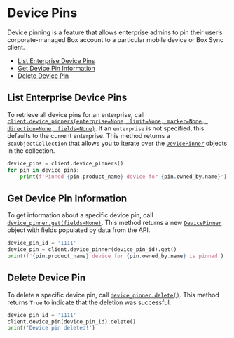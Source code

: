 Device Pins
===========

Device pinning is a feature that allows enterprise admins to pin their user’s
corporate-managed Box account to a particular mobile device or Box Sync client.

<!-- START doctoc generated TOC please keep comment here to allow auto update -->
<!-- DON'T EDIT THIS SECTION, INSTEAD RE-RUN doctoc TO UPDATE -->


- [List Enterprise Device Pins](#list-enterprise-device-pins)
- [Get Device Pin Information](#get-device-pin-information)
- [Delete Device Pin](#delete-device-pin)

<!-- END doctoc generated TOC please keep comment here to allow auto update -->

List Enterprise Device Pins
---------------------------

To retrieve all device pins for an enterprise, call
[`client.device_pinners(enterprise=None, limit=None, marker=None, direction=None, fields=None)`][device_pinners].
If an `enterprise` is not specified, this defaults to the current enterprise.  This method returns a
`BoxObjectCollection` that allows you to iterate over the [`DevicePinner`][device_pin_class] objects in the collection.

<!-- sample get_enterprises_id_device_pinners -->
```python
device_pins = client.device_pinners()
for pin in device_pins:
    print(f'Pinned {pin.product_name} device for {pin.owned_by.name}')
```

[device_pinners]: https://box-python-sdk.readthedocs.io/en/latest/boxsdk.client.html#boxsdk.client.client.Client.device_pinners
[device_pin_class]: https://box-python-sdk.readthedocs.io/en/latest/boxsdk.object.html#boxsdk.object.device_pinner.DevicePinner

Get Device Pin Information
--------------------------

To get information about a specific device pin, call [`device_pinner.get(fields=None)`][get].  This method returns a new
[`DevicePinner`][device_pin_class] object with fields populated by data from the API.

<!-- sample get_device_pinners_id -->
```python
device_pin_id = '1111'
device_pin = client.device_pinner(device_pin_id).get()
print(f'{pin.product_name} device for {pin.owned_by.name} is pinned')
```

[get]: https://box-python-sdk.readthedocs.io/en/latest/boxsdk.object.html#boxsdk.object.base_object.BaseObject.get

Delete Device Pin
-----------------

To delete a specific device pin, call [`device_pinner.delete()`][delete].  This method returns `True` to indicate that
the deletion was successful.

<!-- sample delete_device_pinners_id -->
```python
device_pin_id = '1111'
client.device_pin(device_pin_id).delete()
print('Device pin deleted!')
```

[delete]: https://box-python-sdk.readthedocs.io/en/latest/boxsdk.object.html#boxsdk.object.base_object.BaseObject.delete
